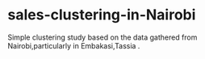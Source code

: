 # sales-clustering-in-Nairobi
Simple clustering study based on the data gathered from Nairobi,particularly in Embakasi,Tassia .
